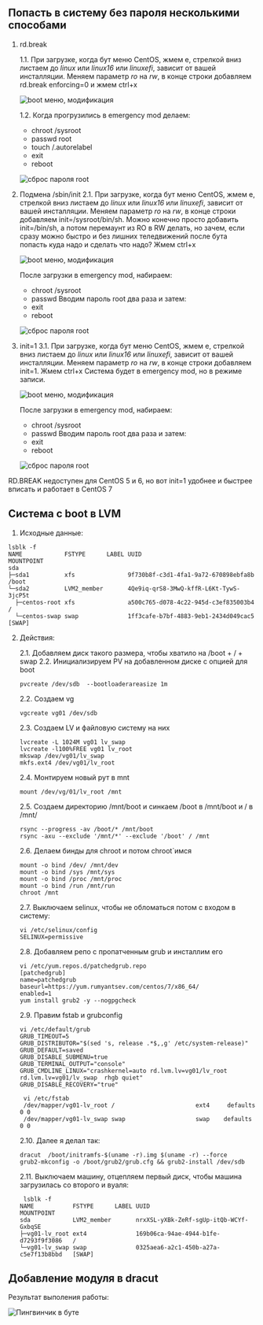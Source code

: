 ## Попасть в систему без пароля несколькими способами

1. rd.break

    1.1. При загрузке, когда бут меню CentOS, жмем e, стрелкой вниз листаем до *linux* или *linux16* или *linuxefi*, зависит от вашей инсталляции. Меняем параметр *ro* на *rw*, в конце строки добавляем rd.break enforcing=0 и жмем ctrl+x
    
    ![boot меню, модификация](./imgs/rd.break/1.png)
    
    1.2. Когда прогрузились в emergency mod делаем:
      - chroot /sysroot
      - passwd root
      - touch /.autorelabel
      - exit
      - reboot
      
    ![сброс пароля root](./imgs/rd.break/2.png)
    
2. Подмена /sbin/init
    2.1.  При загрузке, когда бут меню CentOS, жмем e, стрелкой вниз листаем до *linux* или *linux16* или *linuxefi*, зависит от вашей инсталляции. Меняем параметр *ro* на *rw*, в конце строки добавляем init=/sysroot/bin/sh. Можно конечно просто добавить init=/bin/sh, а потом перемаунт из RO в RW делать, но зачем, если сразу можно быстро и без лишних теледвижений после бута попасть куда надо и сделать что надо? Жмем ctrl+x
    
    ![boot меню, модификация](./imgs/init=/1.png)
    
    После загрузки в emergency mod, набираем:
     - chroot /sysroot
     - passwd
    Вводим пароль root два раза и затем:
     - exit
     - reboot
     
     ![сброс пароля root](./imgs/init=/2.png)
     
3. init=1
    3.1.  При загрузке, когда бут меню CentOS, жмем e, стрелкой вниз листаем до *linux* или *linux16* или *linuxefi*, зависит от вашей инсталляции. Меняем параметр *ro* на *rw*, в конце строки добавляем init=1. Жмем ctrl+x Система будет в emergency mod, но в режиме записи.
    
    ![boot меню, модификация](./imgs/init=1/1.png)
    
    После загрузки в emergency mod, набираем:
     - chroot /sysroot
     - passwd
    Вводим пароль root два раза и затем:
     - exit
     - reboot
     
     ![сброс пароля root](./imgs/init=1/2.png)
     
RD.BREAK недоступен для CentOS 5 и 6, но вот init=1 удобнее и быстрее вписать и работает в CentOS 7

## Система с boot в LVM
1. Исходные данные:
```
lsblk -f
NAME            FSTYPE      LABEL UUID                                   MOUNTPOINT
sda
├─sda1          xfs               9f730b8f-c3d1-4fa1-9a72-670898ebfa8b   /boot
└─sda2          LVM2_member       4Qe9iq-qrS8-3MwQ-kffR-L6Kt-TywS-3jcP5t
  ├─centos-root xfs               a500c765-d078-4c22-945d-c3ef835003b4   /
  └─centos-swap swap              1ff3cafe-b7bf-4883-9eb1-2434d049cac5   [SWAP]
```
2. Действия:

    2.1. Добавляем диск такого размера, чтобы хватило на /boot + / + swap
    2.2. Инициализируем PV на добавленном диске c опцией для boot
    ```
    pvcreate /dev/sdb  --bootloaderareasize 1m
    ```
    2.2. Создаем vg
    ```
    vgcreate vg01 /dev/sdb
    ```
    2.3. Создаем LV и файловую систему на них
    ```
    lvcreate -L 1024M vg01 lv_swap
    lvcreate -l100%FREE vg01 lv_root
    mkswap /dev/vg01/lv_swap
    mkfs.ext4 /dev/vg01/lv_root
    ```
    2.4. Монтируем новый рут в mnt
    ```
    mount /dev/vg/01/lv_root /mnt
    ```
    2.5. Создаем директорию /mnt/boot и синкаем /boot в /mnt/boot и /  в /mnt/
    ```
    rsync --progress -av /boot/* /mnt/boot
    rsync -axu --exclude '/mnt/*' --exclude '/boot' / /mnt
    ```
    2.6. Делаем бинды для chroot и потом chroot`имся
    ```
    mount -o bind /dev/ /mnt/dev
    mount -o bind /sys /mnt/sys
    mount -o bind /proc /mnt/proc
    mount -o bind /run /mnt/run
    chroot /mnt
    ```
    2.7. Выключаем selinux, чтобы не обломаться потом с входом в систему:
    ```
    vi /etc/selinux/config
    SELINUX=permissive
    ```
    2.8. Добавляем репо с пропатченным grub и инсталлим его
    ```
    vi /etc/yum.repos.d/patchedgrub.repo
    [patchedgrub]
    name=patchedgrub
    baseurl=https://yum.rumyantsev.com/centos/7/x86_64/
    enabled=1
    yum install grub2 -y --nogpgcheck
    ```
    2.9. Правим fstab и grubconfig
    ```
    vi /etc/default/grub
    GRUB_TIMEOUT=5
    GRUB_DISTRIBUTOR="$(sed 's, release .*$,,g' /etc/system-release)"
    GRUB_DEFAULT=saved
    GRUB_DISABLE_SUBMENU=true
    GRUB_TERMINAL_OUTPUT="console"
    GRUB_CMDLINE_LINUX="crashkernel=auto rd.lvm.lv=vg01/lv_root rd.lvm.lv=vg01/lv_swap  rhgb quiet"
    GRUB_DISABLE_RECOVERY="true"
    ```
    ```
     vi /etc/fstab
     /dev/mapper/vg01-lv_root /                       ext4     defaults        0 0
     /dev/mapper/vg01-lv_swap swap                    swap    defaults        0 0
    ```
    2.10. Далее я делал так:
    ```
    dracut  /boot/initramfs-$(uname -r).img $(uname -r) --force
    grub2-mkconfig -o /boot/grub2/grub.cfg && grub2-install /dev/sdb
    ```
    2.11. Выключаем машину, отцепляем первый диск, чтобы машина загрузилась со второго и вуаля:
    ```
     lsblk -f
    NAME           FSTYPE      LABEL UUID                                   MOUNTPOINT
    sda            LVM2_member       nrxXSL-yXBk-ZeRf-sgUp-itQb-WCYf-GxbqSE
    ├─vg01-lv_root ext4              169b06ca-94ae-4944-b1fe-d7293f9f3086   /
    └─vg01-lv_swap swap              0325aea6-a2c1-450b-a27a-c5e7f13b8bbd   [SWAP]
    ```
## Добавление модуля в dracut
Результат выполения работы:

![Пингвинчик в буте](./imgs/dracut/1.png)




